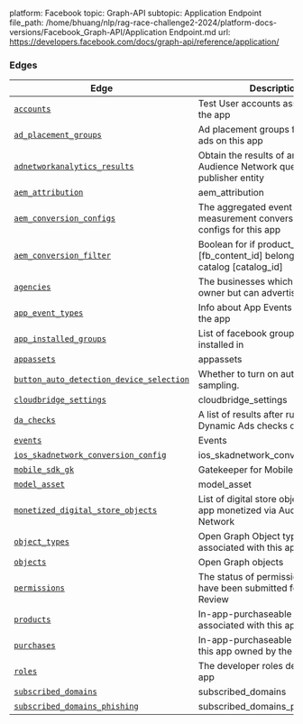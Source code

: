 platform: Facebook
topic: Graph-API
subtopic: Application Endpoint
file_path: /home/bhuang/nlp/rag-race-challenge2-2024/platform-docs-versions/Facebook_Graph-API/Application Endpoint.md
url: https://developers.facebook.com/docs/graph-api/reference/application/


### Edges

| Edge | Description |
| --- | --- |
| [`accounts`](https://developers.facebook.com/docs/graph-api/reference/application/accounts/) | Test User accounts associated with the app |
| [`ad_placement_groups`](https://developers.facebook.com/docs/graph-api/reference/application/ad_placement_groups/) | Ad placement groups for publishing ads on this app |
| [`adnetworkanalytics_results`](https://developers.facebook.com/docs/graph-api/reference/application/adnetworkanalytics_results/) | Obtain the results of an async Audience Network query for this publisher entity |
| [`aem_attribution`](https://developers.facebook.com/docs/graph-api/reference/application/aem_attribution/) | aem\_attribution |
| [`aem_conversion_configs`](https://developers.facebook.com/docs/graph-api/reference/application/aem_conversion_configs/) | The aggregated event measurement conversion value configs for this app |
| [`aem_conversion_filter`](https://developers.facebook.com/docs/graph-api/reference/application/aem_conversion_filter/) | Boolean for if product\_set\_id \[fb\_content\_id\] belongs to a certain catalog \[catalog\_id\] |
| [`agencies`](https://developers.facebook.com/docs/graph-api/reference/application/agencies/) | The businesses which are not owner but can advertise for this app |
| [`app_event_types`](https://developers.facebook.com/docs/graph-api/reference/application/app_event_types/) | Info about App Events logged for the app |
| [`app_installed_groups`](https://developers.facebook.com/docs/graph-api/reference/application/app_installed_groups/) | List of facebook groups the app is installed in |
| [`appassets`](https://developers.facebook.com/docs/graph-api/reference/application/appassets/) | appassets |
| [`button_auto_detection_device_selection`](https://developers.facebook.com/docs/graph-api/reference/application/button_auto_detection_device_selection/) | Whether to turn on auto device sampling. |
| [`cloudbridge_settings`](https://developers.facebook.com/docs/graph-api/reference/application/cloudbridge_settings/) | cloudbridge\_settings |
| [`da_checks`](https://developers.facebook.com/docs/graph-api/reference/application/da_checks/) | A list of results after running Dynamic Ads checks on this app. |
| [`events`](https://developers.facebook.com/docs/graph-api/reference/application/events/) | Events |
| [`ios_skadnetwork_conversion_config`](https://developers.facebook.com/docs/graph-api/reference/application/ios_skadnetwork_conversion_config/) | ios\_skadnetwork\_conversion\_config |
| [`mobile_sdk_gk`](https://developers.facebook.com/docs/graph-api/reference/application/mobile_sdk_gk/) | Gatekeeper for Mobile SDK |
| [`model_asset`](https://developers.facebook.com/docs/graph-api/reference/application/model_asset/) | model\_asset |
| [`monetized_digital_store_objects`](https://developers.facebook.com/docs/graph-api/reference/application/monetized_digital_store_objects/) | List of digital store objects for this app monetized via Audience Network |
| [`object_types`](https://developers.facebook.com/docs/graph-api/reference/application/object_types/) | Open Graph Object types associated with this app |
| [`objects`](https://developers.facebook.com/docs/graph-api/reference/application/objects/) | Open Graph objects |
| [`permissions`](https://developers.facebook.com/docs/graph-api/reference/application/permissions/) | The status of permissions that are have been submitted for Login Review |
| [`products`](https://developers.facebook.com/docs/graph-api/reference/application/products/) | In-app-purchaseable products associated with this app |
| [`purchases`](https://developers.facebook.com/docs/graph-api/reference/application/purchases/) | In-app-purchaseable products of this app owned by the user |
| [`roles`](https://developers.facebook.com/docs/graph-api/reference/app/roles/) | The developer roles defined for this app |
| [`subscribed_domains`](https://developers.facebook.com/docs/graph-api/reference/application/subscribed_domains/) | subscribed\_domains |
| [`subscribed_domains_phishing`](https://developers.facebook.com/docs/graph-api/reference/application/subscribed_domains_phishing/) | subscribed\_domains\_phishing |